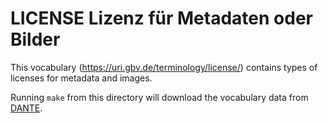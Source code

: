 # LICENSE Lizenz für Metadaten oder Bilder

This vocabulary (<https://uri.gbv.de/terminology/license/>) contains types of licenses for metadata and images.

Running <code>make</code> from this directory will download the vocabulary data from [DANTE](https://api.dante.gbv.de/).